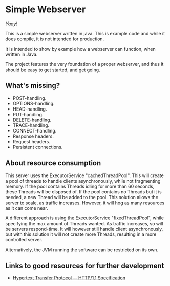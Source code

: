 Simple Webserver
================
_Yaay!_

This is a simple webserver written in java. This is example code 
and while it does compile, it is not intended for production. 

It is intended to show by example how a webserver can function, when written in Java.

The project features the very foundation of a proper webserver, and thus it
should be easy to get started, and get going. 

What's missing?
---------------
 * POST-handling.
 * OPTIONS-handling.
 * HEAD-handling.
 * PUT-handling.
 * DELETE-handling.
 * TRACE-handling.
 * CONNECT-handling.
 * Response headers.
 * Request headers.
 * Persistent connections.

About resource consumption
--------------------------
This server uses the ExecutorService "cachedThreadPool". This will create a pool of threads to handle clients asynchronously, 
while not fragmenting memory. 
If the pool contains Threads idling for more than 60 seconds, these Threads will be disposed of. 
If the pool contains no Threads but it is needed, a new Thread will be added to the pool.
This solution allows the server to scale, as traffic increases. However, it will hog as many resources as it can come near.

A different approach is using the ExecutorService "fixedThreadPool", while specifying the max amount of Threads wanted. 
As traffic increases, so will be servers respond-time. It will however still handle client asynchronously, but with this solution it will not 
create more Threads, resulting in a more controlled server. 

Alternatively, the JVM running the software can be restricted on its own.

Links to good resources for further development
-----------------------------------------------
 * [Hypertext Transfer Protocol -- HTTP/1.1 Specification](http://www.w3.org/Protocols/rfc2616/rfc2616.html)

